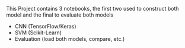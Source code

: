 This Project contains 3 notebooks, the first two used to construct both model and the final to evaluate both models

* CNN (TensorFlow/Keras)
* SVM (Scikit-Learn)
* Evaluation (load both models, compare, etc.)